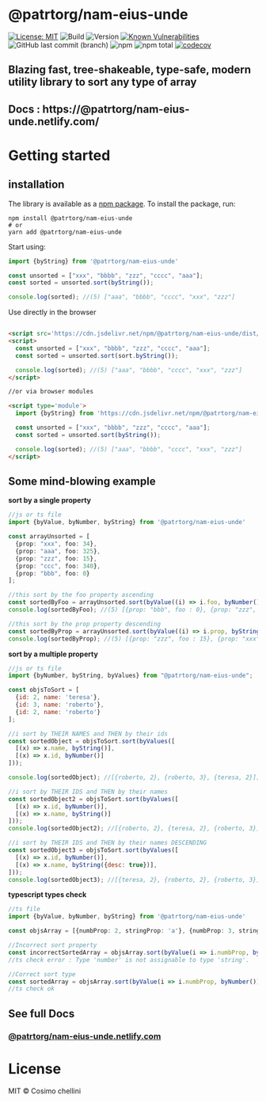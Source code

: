 # @patrtorg/nam-eius-unde

[![License: MIT](https://img.shields.io/badge/License-MIT-blue.svg)](https://opensource.org/licenses/MIT)
![Build](https://github.com/patrtorg/nam-eius-unde/workflows/Npm%20deploy/badge.svg)
![Version](https://img.shields.io/npm/v/@patrtorg/nam-eius-unde.svg)
[![Known Vulnerabilities](https://snyk.io/test/npm/@patrtorg/nam-eius-unde/badge.svg)](https://snyk.io/test/npm/@patrtorg/nam-eius-unde)
![GitHub last commit (branch)](https://img.shields.io/github/last-commit/cosimochellini/@patrtorg/nam-eius-unde)
![npm](https://img.shields.io/npm/dw/@patrtorg/nam-eius-unde)
![npm total](https://img.shields.io/npm/dt/@patrtorg/nam-eius-unde.svg)
[![codecov](https://codecov.io/gh/cosimochellini/@patrtorg/nam-eius-unde/branch/master/graph/badge.svg)](https://codecov.io/gh/cosimochellini/@patrtorg/nam-eius-unde)

## Blazing fast, tree-shakeable, type-safe, modern utility library to sort any type of array

## Docs : https://@patrtorg/nam-eius-unde.netlify.com/

# Getting started

## installation

The library is available as a [npm package](https://www.npmjs.com/package/@patrtorg/nam-eius-unde).
To install the package, run:

```
npm install @patrtorg/nam-eius-unde
# or
yarn add @patrtorg/nam-eius-unde
```

Start using:

```typescript
import {byString} from '@patrtorg/nam-eius-unde'

const unsorted = ["xxx", "bbbb", "zzz", "cccc", "aaa"];
const sorted = unsorted.sort(byString());

console.log(sorted); //(5) ["aaa", "bbbb", "cccc", "xxx", "zzz"]
```

Use directly in the browser

```html

<script src='https://cdn.jsdelivr.net/npm/@patrtorg/nam-eius-unde/dist/index.umd.js'></script>
<script>
  const unsorted = ["xxx", "bbbb", "zzz", "cccc", "aaa"];
  const sorted = unsorted.sort(sort.byString());

  console.log(sorted); //(5) ["aaa", "bbbb", "cccc", "xxx", "zzz"]
</script>

//or via browser modules

<script type='module'>
  import {byString} from 'https://cdn.jsdelivr.net/npm/@patrtorg/nam-eius-unde/dist/index.mjs'

  const unsorted = ["xxx", "bbbb", "zzz", "cccc", "aaa"];
  const sorted = unsorted.sort(byString());

  console.log(sorted); //(5) ["aaa", "bbbb", "cccc", "xxx", "zzz"]
</script>
```

## Some mind-blowing example

**sort by a single property**

```typescript
//js or ts file
import {byValue, byNumber, byString} from '@patrtorg/nam-eius-unde'

const arrayUnsorted = [
  {prop: "xxx", foo: 34},
  {prop: "aaa", foo: 325},
  {prop: "zzz", foo: 15},
  {prop: "ccc", foo: 340},
  {prop: "bbb", foo: 0}
];

//this sort by the foo property ascending
const sortedByFoo = arrayUnsorted.sort(byValue((i) => i.foo, byNumber()));
console.log(sortedByFoo); //(5) [{prop: "bbb", foo : 0}, {prop: "zzz", foo: 15}, .....];

//this sort by the prop property descending
const sortedByProp = arrayUnsorted.sort(byValue((i) => i.prop, byString({desc: true})));
console.log(sortedByProp); //(5) [{prop: "zzz", foo : 15}, {prop: "xxx", foo: 34}, .....];
```

**sort by a multiple property**

```javascript
//js or ts file
import {byNumber, byString, byValues} from "@patrtorg/nam-eius-unde";

const objsToSort = [
  {id: 2, name: 'teresa'},
  {id: 3, name: 'roberto'},
  {id: 2, name: 'roberto'}
];

//i sort by THEIR NAMES and THEN by their ids
const sortedObject = objsToSort.sort(byValues([
  [(x) => x.name, byString()],
  [(x) => x.id, byNumber()]
]));

console.log(sortedObject); //[{roberto, 2}, {roberto, 3}, {teresa, 2}];

//i sort by THEIR IDS and THEN by their names
const sortedObject2 = objsToSort.sort(byValues([
  [(x) => x.id, byNumber()],
  [(x) => x.name, byString()]
]));
console.log(sortedObject2); //[{roberto, 2}, {teresa, 2}, {roberto, 3}];

//i sort by THEIR IDS and THEN by their names DESCENDING
const sortedObject3 = objsToSort.sort(byValues([
  [(x) => x.id, byNumber()],
  [(x) => x.name, byString({desc: true})],
]));
console.log(sortedObject3); //[{teresa, 2}, {roberto, 2}, {roberto, 3}];

```

**typescript types check**

```typescript
//ts file
import {byValue, byNumber, byString} from '@patrtorg/nam-eius-unde'

const objsArray = [{numbProp: 2, stringProp: 'a'}, {numbProp: 3, stringProp: 'f'}];

//Incorrect sort property 
const incorrectSortedArray = objsArray.sort(byValue(i => i.numbProp, byString()));
//ts check error : Type 'number' is not assignable to type 'string'.

//Correct sort type
const sortedArray = objsArray.sort(byValue(i => i.numbProp, byNumber()))
//ts check ok

```

## See full Docs

### [**@patrtorg/nam-eius-unde.netlify.com**](https://@patrtorg/nam-eius-unde.netlify.com)

# License

MIT © Cosimo chellini
